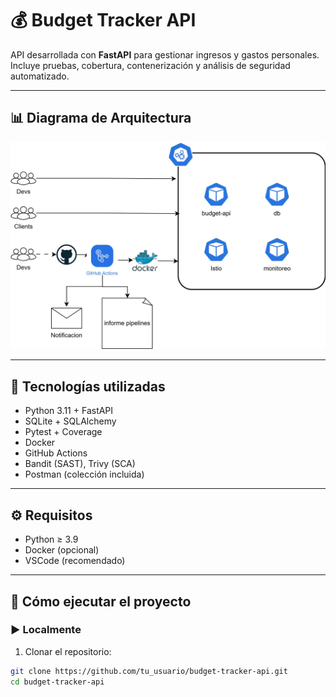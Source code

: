 # 💰 Budget Tracker API

API desarrollada con **FastAPI** para gestionar ingresos y gastos personales. Incluye pruebas, cobertura, contenerización y análisis de seguridad automatizado.

---

## 📊 Diagrama de Arquitectura

![Diagrama de Arquitectura](Diagrama.jpg)

---

## 🚀 Tecnologías utilizadas

- Python 3.11 + FastAPI
- SQLite + SQLAlchemy
- Pytest + Coverage
- Docker
- GitHub Actions
- Bandit (SAST), Trivy (SCA)
- Postman (colección incluida)

---

## ⚙️ Requisitos

- Python ≥ 3.9
- Docker (opcional)
- VSCode (recomendado)

---

## 🧪 Cómo ejecutar el proyecto

### ▶️ Localmente

1. Clonar el repositorio:

```bash
git clone https://github.com/tu_usuario/budget-tracker-api.git
cd budget-tracker-api

